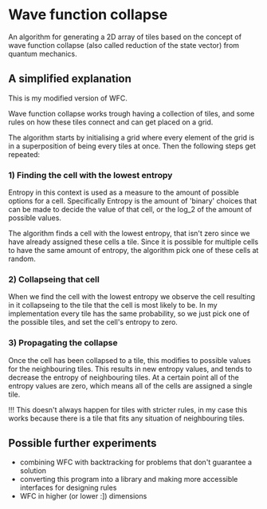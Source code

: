 # Wave function collapse

An algorithm for generating a 2D array of tiles based on the concept of wave function collapse (also called reduction of the state vector) from quantum mechanics.

## A simplified explanation

This is my modified version of WFC.

Wave function collapse works trough having a collection of tiles, and some rules on how these tiles connect and can get placed on a grid.

The algorithm starts by initialising a grid where every element of the grid is in a superposition of being every tiles at once. Then the following steps get repeated:

### 1) Finding the cell with the lowest entropy

Entropy in this context is used as a measure to the amount of possible options for a cell. Specifically Entropy is the amount of 'binary' choices that can be made to decide the value of that cell, or the log_2 of the amount of possible values.

The algorithm finds a cell with the lowest entropy, that isn't zero since we have already assigned these cells a tile. Since it is possible for multiple cells to have the same amount of entropy, the algorithm pick one of these cells at random.

### 2) Collapseing that cell

When we find the cell with the lowest entropy we observe the cell resulting in it collapseing to the tile that the cell is most likely to be. In my implementation every tile has the same probability, so we just pick one of the possible tiles, and set the cell's entropy to zero.

### 3) Propagating the collapse

Once the cell has been collapsed to a tile, this modifies to possible values for the neighbouring tiles. This results in new entropy values, and tends to decrease the entropy of neighbouring tiles. At a certain point all of the entropy values are zero, which means all of the cells are assigned a single tile.

!!! This doesn't always happen for tiles with stricter rules, in my case this works because there is a tile that fits any situation of neighbouring tiles.

## Possible further experiments

- combining WFC with backtracking for problems that don't guarantee a solution
- converting this program into a library and making more accessible interfaces for designing rules
- WFC in higher (or lower :]) dimensions
